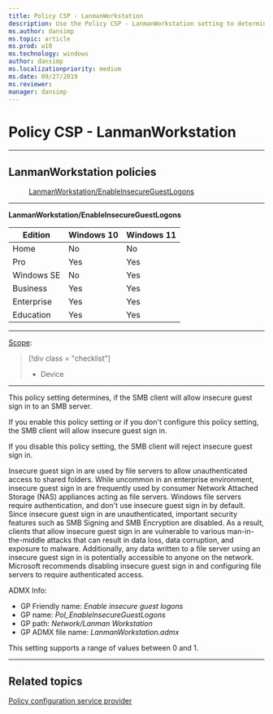 ```yaml
---
title: Policy CSP - LanmanWorkstation
description: Use the Policy CSP - LanmanWorkstation setting to determine if the SMB client will allow insecure guest sign ins to an SMB server.
ms.author: dansimp
ms.topic: article
ms.prod: w10
ms.technology: windows
author: dansimp
ms.localizationpriority: medium
ms.date: 09/27/2019
ms.reviewer: 
manager: dansimp
---
```


# Policy CSP - LanmanWorkstation

<hr/>

<!--Policies-->
## LanmanWorkstation policies  

<dl>
  <dd>
    <a href="#lanmanworkstation-enableinsecureguestlogons">LanmanWorkstation/EnableInsecureGuestLogons</a>
  </dd>
</dl>

<hr/>

<!--Policy-->
<a href="" id="lanmanworkstation-enableinsecureguestlogons"></a>**LanmanWorkstation/EnableInsecureGuestLogons**  

<!--SupportedSKUs-->

|Edition|Windows 10|Windows 11|
|--- |--- |--- |
|Home|No|No|
|Pro|Yes|Yes|
|Windows SE|No|Yes|
|Business|Yes|Yes|
|Enterprise|Yes|Yes|
|Education|Yes|Yes|

<!--/SupportedSKUs-->
<hr/>

<!--Scope-->
[Scope](./policy-configuration-service-provider.md#policy-scope):

> [!div class = "checklist"]
> * Device

<hr/>

<!--/Scope-->
<!--Description-->
This policy setting determines, if the SMB client will allow insecure guest sign in to an SMB server.

If you enable this policy setting or if you don't configure this policy setting, the SMB client will allow insecure guest sign in.

If you disable this policy setting, the SMB client will reject insecure guest sign in.

Insecure guest sign in are used by file servers to allow unauthenticated access to shared folders. While uncommon in an enterprise environment, insecure guest sign in are frequently used by consumer Network Attached Storage (NAS) appliances acting as file servers. Windows file servers require authentication, and don't use insecure guest sign in by default. Since insecure guest sign in are unauthenticated, important security features such as SMB Signing and SMB Encryption are disabled. As a result, clients that allow insecure guest sign in are vulnerable to various man-in-the-middle attacks that can result in data loss, data corruption, and exposure to malware. Additionally, any data written to a file server using an insecure guest sign in is potentially accessible to anyone on the network. Microsoft recommends disabling insecure guest sign in and configuring file servers to require authenticated access.

<!--/Description-->
<!--ADMXMapped-->
ADMX Info:  
-   GP Friendly name: *Enable insecure guest logons*
-   GP name: *Pol_EnableInsecureGuestLogons*
-   GP path: *Network/Lanman Workstation*
-   GP ADMX file name: *LanmanWorkstation.admx*

<!--/ADMXMapped-->
<!--SupportedValues-->
This setting supports a range of values between 0 and 1.

<!--/SupportedValues-->
<!--/Policy-->
<hr/>

<!--/Policies-->

## Related topics

[Policy configuration service provider](policy-configuration-service-provider.md)